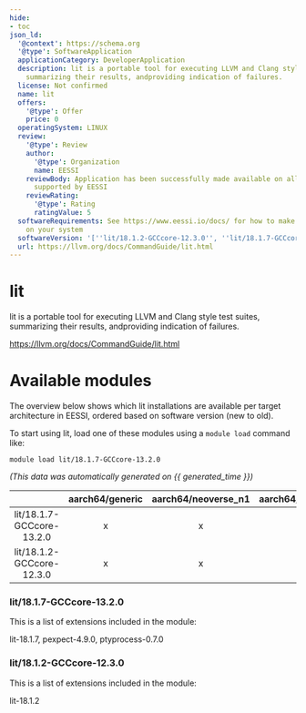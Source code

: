 ```yaml
---
hide:
- toc
json_ld:
  '@context': https://schema.org
  '@type': SoftwareApplication
  applicationCategory: DeveloperApplication
  description: lit is a portable tool for executing LLVM and Clang style test suites,
    summarizing their results, andproviding indication of failures.
  license: Not confirmed
  name: lit
  offers:
    '@type': Offer
    price: 0
  operatingSystem: LINUX
  review:
    '@type': Review
    author:
      '@type': Organization
      name: EESSI
    reviewBody: Application has been successfully made available on all architectures
      supported by EESSI
    reviewRating:
      '@type': Rating
      ratingValue: 5
  softwareRequirements: See https://www.eessi.io/docs/ for how to make EESSI available
    on your system
  softwareVersion: '[''lit/18.1.2-GCCcore-12.3.0'', ''lit/18.1.7-GCCcore-13.2.0'']'
  url: https://llvm.org/docs/CommandGuide/lit.html
---
```


lit
===


lit is a portable tool for executing LLVM and Clang style test suites, summarizing their results, andproviding indication of failures.

https://llvm.org/docs/CommandGuide/lit.html
# Available modules


The overview below shows which lit installations are available per target architecture in EESSI, ordered based on software version (new to old).

To start using lit, load one of these modules using a `module load` command like:

```shell
module load lit/18.1.7-GCCcore-13.2.0
```

*(This data was automatically generated on {{ generated_time }})*  

| |aarch64/generic|aarch64/neoverse_n1|aarch64/neoverse_v1|aarch64/nvidia|x86_64/generic|x86_64/amd/zen2|x86_64/amd/zen3|x86_64/amd/zen4|x86_64/intel/haswell|x86_64/intel/sapphirerapids|x86_64/intel/skylake_avx512|aarch64/nvidia/grace|
| :---: | :---: | :---: | :---: | :---: | :---: | :---: | :---: | :---: | :---: | :---: | :---: | :---: |
|lit/18.1.7-GCCcore-13.2.0|x|x|x|-|x|x|x|x|x|x|x|x|
|lit/18.1.2-GCCcore-12.3.0|x|x|x|-|x|x|x|x|x|x|x|x|


### lit/18.1.7-GCCcore-13.2.0

This is a list of extensions included in the module:

lit-18.1.7, pexpect-4.9.0, ptyprocess-0.7.0

### lit/18.1.2-GCCcore-12.3.0

This is a list of extensions included in the module:

lit-18.1.2